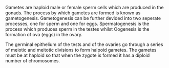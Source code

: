Gametes are haploid male or female sperm cells which are produced in the gonads. The process by which gametes are formed is known as gametogenesis. Gametogenesis can be further devided into two seperate processes, one for sperm and one for eggs. Spermatogenesis is the process which produces sperm in the testes whilst Oogenesis is the formation of ova (eggs) in the ovary.

The germinal epithelium of the tests and of the ovaries go through a series of meiotic and meitotic divisions to form halpoid gametes. The gametes must be at haploid so that when the zygote is formed it has a diploid number of chromosomes.